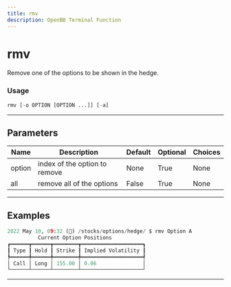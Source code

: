 ```yaml
---
title: rmv
description: OpenBB Terminal Function
---
```


# rmv

Remove one of the options to be shown in the hedge.

### Usage

```python
rmv [-o OPTION [OPTION ...]] [-a]
```

---

## Parameters

| Name | Description | Default | Optional | Choices |
| ---- | ----------- | ------- | -------- | ------- |
| option | index of the option to remove | None | True | None |
| all | remove all of the options | False | True | None |


---

## Examples

```python
2022 May 10, 09:32 (🦋) /stocks/options/hedge/ $ rmv Option A
          Current Option Positions           
┏━━━━━━┳━━━━━━┳━━━━━━━━┳━━━━━━━━━━━━━━━━━━━━┓
┃ Type ┃ Hold ┃ Strike ┃ Implied Volatility ┃
┡━━━━━━╇━━━━━━╇━━━━━━━━╇━━━━━━━━━━━━━━━━━━━━┩
│ Call │ Long │ 155.00 │ 0.06               │
└──────┴──────┴────────┴────────────────────┘
```
---
